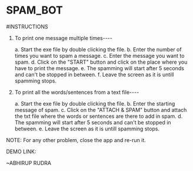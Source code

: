 # SPAM_BOT


#INSTRUCTIONS

1. To print one message multiple times----
	
	a. Start the exe file by double clicking the file.
	b. Enter the number of times you want to spam a message.
	c. Enter the message you want to spam.
	d. Click on the "START" button and click on the place where you have to print the message.
	e. The spamming will start after 5 seconds and can't be stopped in between.
	f. Leave the screen as it is untill spamming stops.

2. To print all the words/sentences from a text file----

	a. Start the exe file by double clicking the file.
	b. Enter the starting message of spam.
	c. Click on the "ATTACH & SPAM" button and attach the txt file where the words or sentences are there to add in spam.
	d. The spamming will start after 5 seconds and can't be stopped in between.
	e. Leave the screen as it is untill spamming stops.

NOTE: For any other problem, close the app and re-run it.

DEMO LINK: <comming soon...>


~ABHIRUP RUDRA
